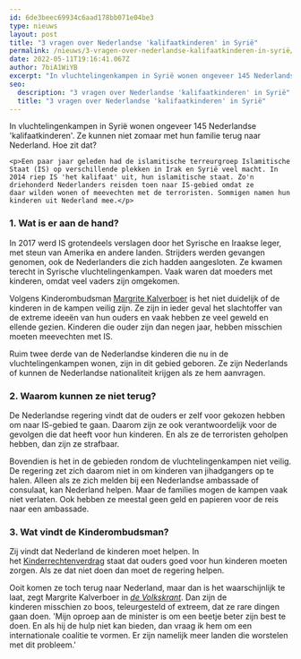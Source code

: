 ```yaml
---
id: 6de3beec69934c6aad178bb071e04be3
type: nieuws
layout: post
title: "3 vragen over Nederlandse 'kalifaatkinderen' in Syrië"
permalink: /nieuws/3-vragen-over-nederlandse-kalifaatkinderen-in-syrië/
date: 2022-05-11T19:16:41.067Z
author: 7biA1WiYB
excerpt: "In vluchtelingenkampen in Syrië wonen ongeveer 145 Nederlandse 'kalifaatkinderen'. Ze kunnen niet zomaar met hun familie terug naar Nederland. Hoe zit dat?  "
seo:
  description: "3 vragen over Nederlandse 'kalifaatkinderen' in Syrië"
  title: "3 vragen over Nederlandse 'kalifaatkinderen' in Syrië"
---
```

In vluchtelingenkampen in Syrië wonen ongeveer 145 Nederlandse 'kalifaatkinderen'. Ze kunnen niet zomaar met hun familie terug naar Nederland. Hoe zit dat?  

    <p>Een paar jaar geleden had de islamitische terreurgroep Islamitische Staat (IS) op verschillende plekken in Irak en Syrië veel macht. In 2014 riep IS 'het kalifaat' uit, hun islamitische staat. Zo'n driehonderd Nederlanders reisden toen naar IS-gebied omdat ze daar wilden wonen of meevechten met de terroristen. Sommigen namen hun kinderen uit Nederland mee.</p>
<h3>1. Wat is er aan de hand?</h3>
<p>In 2017 werd IS grotendeels verslagen door het Syrische en Iraakse leger, met steun van Amerika en andere landen. Strijders werden gevangen genomen, ook de Nederlanders die zich hadden aangesloten. Ze kwamen terecht in Syrische vluchtelingenkampen. Vaak waren dat moeders met kinderen, omdat veel vaders zijn omgekomen.</p>
<p>Volgens Kinderombudsman <a href="https://www.dekinderombudsman.nl/263/ouders-of-professionals/de-kinderombudsman/margrite-kalverboer/" target="_blank">Margrite Kalverboer</a> is het niet duidelijk of de kinderen in de kampen veilig zijn. Ze zijn in ieder geval het slachtoffer van de extreme ideeën van hun ouders en vaak hebben ze veel geweld en ellende gezien. Kinderen die ouder zijn dan negen jaar, hebben misschien moeten meevechten met IS.</p>
<p>Ruim twee derde van de Nederlandse kinderen die nu in de vluchtelingenkampen wonen, zijn in dit gebied geboren. Ze zijn Nederlands of kunnen de Nederlandse nationaliteit krijgen als ze hem aanvragen.</p>
<h3>2. Waarom kunnen ze niet terug?</h3>
<p>De Nederlandse regering vindt dat de ouders er zelf voor gekozen hebben om naar IS-gebied te gaan. Daarom zijn ze ook verantwoordelijk voor de gevolgen die dat heeft voor hun kinderen. En als ze de terroristen geholpen hebben, dan zijn ze strafbaar.</p>
<p>Bovendien is het in de gebieden rondom de vluchtelingenkampen niet veilig. De regering zet zich daarom niet in om kinderen van jihadgangers op te halen. Alleen als ze zich melden bij een Nederlandse ambassade of consulaat, kan Nederland helpen. Maar de families mogen de kampen vaak niet verlaten. Ook hebben ze meestal geen geld en papieren voor de reis naar een ambassade.</p>
<h3>3. Wat vindt de Kinderombudsman?</h3>
<p>Zij vindt dat Nederland de kinderen moet helpen. In het <a href="https://www.dekinderombudsman.nl/94/kinderen/alles-over/kinderrechtenverdrag/?id=148" target="_blank">Kinderrechtenverdrag</a> staat dat ouders goed voor hun kinderen moeten zorgen. Als ze dat niet doen dan moet de regering helpen.</p>
<p>Ooit komen ze toch terug naar Nederland, maar dan is het waarschijnlijk te laat, zegt Margrite Kalverboer in <a href="https://www.volkskrant.nl/politiek/kinderombudsvrouw-vergroot-druk-op-kabinet-haal-kalifaatkinderen-naar-nederland~a4594390/" target="_blank"><em>de Volkskrant</em></a>. Dan zijn de kinderen misschien zo boos, teleurgesteld of extreem, dat ze rare dingen gaan doen. 'Mijn oproep aan de minister is om een beetje beter zijn best te doen. En als hij de hulp niet kan bieden, dan vraag ik hem om een internationale coalitie te vormen. Er zijn namelijk meer landen die worstelen met dit probleem.'</p>  
